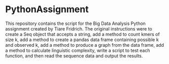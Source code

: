 # PythonAssignment

This repository contains the script for the Big Data Analysis Python assignment created by Tiare Fridrich.
The original instructions were to create a Seq object that accepts a string, add a method to count kmers of size k,
add a method to create a pandas data frame containing possible k and observed k, add a method to produce a graph from the data frame,
add a method to calculate linguistic complexity, write a script to test each function, and then read the sequence data and output the results.

